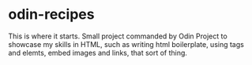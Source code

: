 # odin-recipes
This is where it starts. Small project commanded by Odin Project to showcase my skills in HTML, such as writing html boilerplate, using tags and elemts, embed images and links, that sort of thing.
